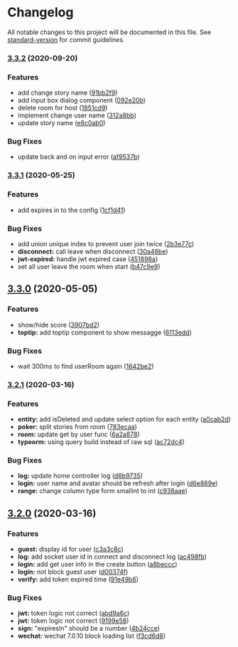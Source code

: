 # Changelog

All notable changes to this project will be documented in this file. See [standard-version](https://github.com/conventional-changelog/standard-version) for commit guidelines.

### [3.3.2](https://github.com/yociduo/scrum-planning-poker/compare/v3.3.1...v3.3.2) (2020-09-20)


### Features

* add change story name ([91bb2f9](https://github.com/yociduo/scrum-planning-poker/commit/91bb2f9af2c9aba843cb1fc03e56a7ce8726faf3))
* add input box dialog component ([092e20b](https://github.com/yociduo/scrum-planning-poker/commit/092e20b053df4a48141b839b96560a8699911d73))
* delete room for host ([1851cd9](https://github.com/yociduo/scrum-planning-poker/commit/1851cd9e7eac53abf154cfb79891bdfb75f650aa))
* implement change user name ([312a8bb](https://github.com/yociduo/scrum-planning-poker/commit/312a8bbc621917ee7b9e8ecbb70c3b12e870e8c7))
* update story name ([e8c0ab0](https://github.com/yociduo/scrum-planning-poker/commit/e8c0ab0527a0b0e5e6335884c97099c0471839e7))


### Bug Fixes

* update back and on input error ([af9537b](https://github.com/yociduo/scrum-planning-poker/commit/af9537b91cb10fa0df772feba53a7d76bc367d7e))

### [3.3.1](https://github.com/yociduo/scrum-planning-poker/compare/v3.3.0...v3.3.1) (2020-05-25)


### Features

* add expires in to the config ([1cf1d41](https://github.com/yociduo/scrum-planning-poker/commit/1cf1d410dbc53d037793ea16e7dd252a8cb6fb5f))


### Bug Fixes

* add union unique index to prevent user join twice ([2b3e77c](https://github.com/yociduo/scrum-planning-poker/commit/2b3e77c5e318fd064dced4ee7d72c076f9fe7aed))
* **disconnect:** call leave when disconnect ([30a46be](https://github.com/yociduo/scrum-planning-poker/commit/30a46be085cee30100447f182a07e247062c109c))
* **jwt-expired:** handle jwt expired case ([451898a](https://github.com/yociduo/scrum-planning-poker/commit/451898aeeee65ff683359727afef13061ae704bc))
* set all user leave the room when start ([b47c9e9](https://github.com/yociduo/scrum-planning-poker/commit/b47c9e9ca701d08644d035b7f5372a987a263971))

## [3.3.0](https://github.com/yociduo/scrum-planning-poker/compare/v3.2.1...v3.3.0) (2020-05-05)


### Features

* show/hide score ([3907bd2](https://github.com/yociduo/scrum-planning-poker/commit/3907bd27c5ff0dc189f3c13979c10cbcb505cba9))
* **toptip:** add toptip component to show messagge ([6113edd](https://github.com/yociduo/scrum-planning-poker/commit/6113eddb72890f8b73082c0d7ee578f3c953fc5f))


### Bug Fixes

* wait 300ms to find userRoom again ([1642be2](https://github.com/yociduo/scrum-planning-poker/commit/1642be281a4dad89983ec53694949e3c6324f116))

### [3.2.1](https://github.com/yociduo/scrum-planning-poker/compare/v3.2.0...v3.2.1) (2020-03-16)


### Features

* **entity:** add isDeleted and update select option for each entity ([a0cab2d](https://github.com/yociduo/scrum-planning-poker/commit/a0cab2d638a0645b9f5469e728ebeeeb0d48164f))
* **poker:** split stories from room ([783ecaa](https://github.com/yociduo/scrum-planning-poker/commit/783ecaa2f9d2af148b0ca699a1fd2bda8aa69b0b))
* **room:** update get by user func ([6a2a878](https://github.com/yociduo/scrum-planning-poker/commit/6a2a87834709f3e300cfa6f2afd56054ff31fd85))
* **typeorm:** using query build instead of raw sql ([ac72dc4](https://github.com/yociduo/scrum-planning-poker/commit/ac72dc4323c47f2b95cefb7826193a39ecc42164))


### Bug Fixes

* **log:** update home controller log ([d6b9735](https://github.com/yociduo/scrum-planning-poker/commit/d6b973523b093248251e6193ca02ddc7451ea44d))
* **login:** user name and avatar should be refresh after login ([d6e889e](https://github.com/yociduo/scrum-planning-poker/commit/d6e889e72ec8d25c13f137f9f314e27789e031c1))
* **range:** change column type form smallint to int ([c938aae](https://github.com/yociduo/scrum-planning-poker/commit/c938aae260a2ae01ea86862abbd45ac6992ca23d))

## [3.2.0](https://github.com/yociduo/scrum-planning-poker/compare/v3.1.0...v3.2.0) (2020-03-16)


### Features

* **guest:** display id for user ([c3a3c8c](https://github.com/yociduo/scrum-planning-poker/commit/c3a3c8c67ca62023ba677d2cbf334cf03b803ccd))
* **log:** add socket user id in connect and disconnect log ([ac498fb](https://github.com/yociduo/scrum-planning-poker/commit/ac498fb2f73227bc174a6a2fb27061fc0dc73cea))
* **login:** add get user info in the create button ([a8beccc](https://github.com/yociduo/scrum-planning-poker/commit/a8beccc40a6149a0053f83a8d9cec27baa6cdccf))
* **login:** not block guest user ([d00374f](https://github.com/yociduo/scrum-planning-poker/commit/d00374f30e25c048af8cfba7c396536624a29f36))
* **verify:** add token expired time ([91e49b6](https://github.com/yociduo/scrum-planning-poker/commit/91e49b65d47471e5f5a627102e5be88de24a297d))


### Bug Fixes

* **jwt:** token logic not correct ([abd9a6c](https://github.com/yociduo/scrum-planning-poker/commit/abd9a6c8cc66763bcda5f80889cb0fe978cd8367))
* **jwt:** token logic not correct ([9199e58](https://github.com/yociduo/scrum-planning-poker/commit/9199e58185d781287407ada6a340c065833d8696))
* **sign:** "expiresIn" should be a number ([4b24cce](https://github.com/yociduo/scrum-planning-poker/commit/4b24cceb11db9dc9af4131f90243e8aa1840a291))
* **wechat:** wechat 7.0.10 block loading list ([f3cd6d8](https://github.com/yociduo/scrum-planning-poker/commit/f3cd6d8591c87e67d7733a1d4765cb76d5c0afa6))
